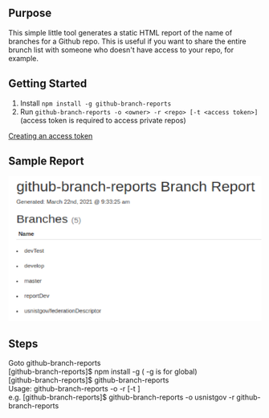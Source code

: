## Purpose

This simple little tool generates a static HTML report of the name of branches for a Github repo. This is useful if you want to share
the entire brunch list with someone who doesn't have access to your repo, for example.

## Getting Started

1. Install `npm install -g github-branch-reports`
2. Run `github-branch-reports -o <owner> -r <repo> [-t <access token>]` (access token is required to access private repos)

[Creating an access token](https://help.github.com/articles/creating-an-access-token-for-command-line-use/)

## Sample Report

![Sample Report](report-sample.png)

## Steps
Goto github-branch-reports <br/>
[github-branch-reports]$ npm install -g ( -g is for global) <br/>
[github-branch-reports]$ github-branch-reports  <br/>
Usage: github-branch-reports -o <owner> -r <repo> [-t <token>] <br/>
e.g. [github-branch-reports]$ github-branch-reports -o usnistgov -r github-branch-reports <br/>
